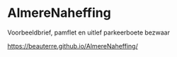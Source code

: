 # AlmereNaheffing
Voorbeeldbrief, pamflet en uitlef parkeerboete bezwaar

https://beauterre.github.io/AlmereNaheffing/
